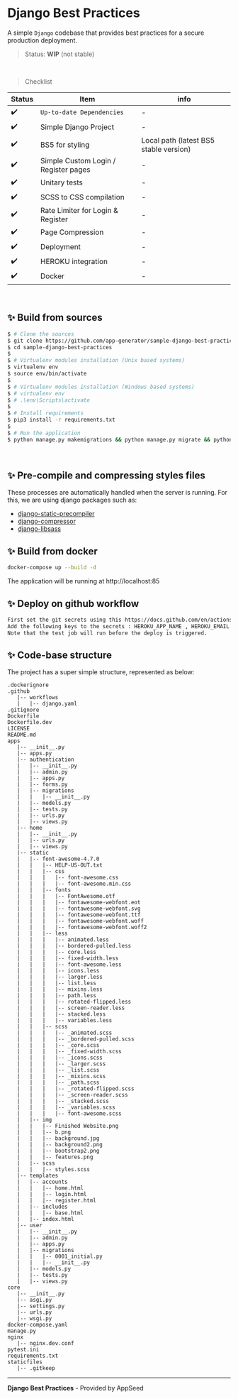 # Django Best Practices

A simple `Django` codebase that provides best practices for a secure production deployment.

> Status: **WIP** (not stable)

<br />

> Checklist

| Status | Item | info |
| --- | --- | --- |
| ✔️ | `Up-to-date Dependencies` | - |
| ✔️ | Simple Django Project | - |
| ✔️ | BS5 for styling | Local path (latest BS5 stable version) |
| ✔️ | Simple Custom Login / Register pages | - |
| ✔️ | Unitary tests | - |
| ✔️ | SCSS to CSS compilation | - |
| ✔️ | Rate Limiter for Login & Register | - |
| ✔️ | Page Compression | - |
| ✔️ | Deployment | - |
| ✔️ | HEROKU integration | - |
| ✔️ | Docker | - |

<br />

## ✨ Build from sources

```bash
$ # Clone the sources
$ git clone https://github.com/app-generator/sample-django-best-practices.git
$ cd sample-django-best-practices
$
$ # Virtualenv modules installation (Unix based systems)
$ virtualenv env
$ source env/bin/activate
$
$ # Virtualenv modules installation (Windows based systems)
$ # virtualenv env
$ # .\env\Scripts\activate
$
$ # Install requirements
$ pip3 install -r requirements.txt
$
$ # Run the application
$ python manage.py makemigrations && python manage.py migrate && python manage.py runserver
```

<br />

## ✨ Pre-compile and compressing styles files

These processes are automatically handled when the server is running. For this, we are using django packages such as:

- [django-static-precompiler](https://github.com/andreyfedoseev/django-static-precompiler)
- [django-compressor](https://django-compressor.readthedocs.io/en/stable/)
- [django-libsass](https://github.com/torchbox/django-libsass)

## ✨ Build from docker

```bash
docker-compose up --build -d
```

The application will be running at http://localhost:85

## ✨ Deploy on github workflow

```bash
First set the git secrets using this https://docs.github.com/en/actions/security-guides/encrypted-secrets#creating-encrypted-secrets-for-a-repository
Add the following keys to the secrets : HEROKU_APP_NAME , HEROKU_EMAIL , HEROKU_API_KEY. 
Note that the test job will run before the deploy is triggered.
```

## ✨ Code-base structure

The project has a super simple structure, represented as below:

```shell
.dockerignore
.github
   |-- workflows
   |   |-- django.yaml
.gitignore
Dockerfile
Dockerfile.dev
LICENSE
README.md
apps
   |-- __init__.py
   |-- apps.py
   |-- authentication
   |   |-- __init__.py
   |   |-- admin.py
   |   |-- apps.py
   |   |-- forms.py
   |   |-- migrations
   |   |   |-- __init__.py
   |   |-- models.py
   |   |-- tests.py
   |   |-- urls.py
   |   |-- views.py
   |-- home
   |   |-- __init__.py
   |   |-- urls.py
   |   |-- views.py
   |-- static
   |   |-- font-awesome-4.7.0
   |   |   |-- HELP-US-OUT.txt
   |   |   |-- css
   |   |   |   |-- font-awesome.css
   |   |   |   |-- font-awesome.min.css
   |   |   |-- fonts
   |   |   |   |-- FontAwesome.otf
   |   |   |   |-- fontawesome-webfont.eot
   |   |   |   |-- fontawesome-webfont.svg
   |   |   |   |-- fontawesome-webfont.ttf
   |   |   |   |-- fontawesome-webfont.woff
   |   |   |   |-- fontawesome-webfont.woff2
   |   |   |-- less
   |   |   |   |-- animated.less
   |   |   |   |-- bordered-pulled.less
   |   |   |   |-- core.less
   |   |   |   |-- fixed-width.less
   |   |   |   |-- font-awesome.less
   |   |   |   |-- icons.less
   |   |   |   |-- larger.less
   |   |   |   |-- list.less
   |   |   |   |-- mixins.less
   |   |   |   |-- path.less
   |   |   |   |-- rotated-flipped.less
   |   |   |   |-- screen-reader.less
   |   |   |   |-- stacked.less
   |   |   |   |-- variables.less
   |   |   |-- scss
   |   |   |   |-- _animated.scss
   |   |   |   |-- _bordered-pulled.scss
   |   |   |   |-- _core.scss
   |   |   |   |-- _fixed-width.scss
   |   |   |   |-- _icons.scss
   |   |   |   |-- _larger.scss
   |   |   |   |-- _list.scss
   |   |   |   |-- _mixins.scss
   |   |   |   |-- _path.scss
   |   |   |   |-- _rotated-flipped.scss
   |   |   |   |-- _screen-reader.scss
   |   |   |   |-- _stacked.scss
   |   |   |   |-- _variables.scss
   |   |   |   |-- font-awesome.scss
   |   |-- img
   |   |   |-- Finished Website.png
   |   |   |-- b.png
   |   |   |-- background.jpg
   |   |   |-- background2.png
   |   |   |-- bootstrap2.png
   |   |   |-- features.png
   |   |-- scss
   |   |   |-- styles.scss
   |-- templates
   |   |-- accounts
   |   |   |-- home.html
   |   |   |-- login.html
   |   |   |-- register.html
   |   |-- includes
   |   |   |-- base.html
   |   |-- index.html
   |-- user
   |   |-- __init__.py
   |   |-- admin.py
   |   |-- apps.py
   |   |-- migrations
   |   |   |-- 0001_initial.py
   |   |   |-- __init__.py
   |   |-- models.py
   |   |-- tests.py
   |   |-- views.py
core
   |-- __init__.py
   |-- asgi.py
   |-- settings.py
   |-- urls.py
   |-- wsgi.py
docker-compose.yaml
manage.py
nginx
   |-- nginx.dev.conf
pytest.ini
requirements.txt
staticfiles
   |-- .gitkeep
```

---
**Django Best Practices** - Provided by AppSeed
